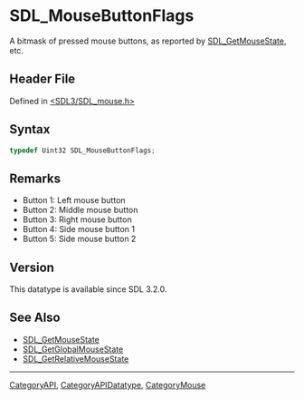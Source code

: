 # SDL_MouseButtonFlags

A bitmask of pressed mouse buttons, as reported by [SDL_GetMouseState](SDL_GetMouseState), etc.

## Header File

Defined in [<SDL3/SDL_mouse.h>](https://github.com/libsdl-org/SDL/blob/main/include/SDL3/SDL_mouse.h)

## Syntax

```c
typedef Uint32 SDL_MouseButtonFlags;
```

## Remarks

- Button 1: Left mouse button
- Button 2: Middle mouse button
- Button 3: Right mouse button
- Button 4: Side mouse button 1
- Button 5: Side mouse button 2

## Version

This datatype is available since SDL 3.2.0.

## See Also

- [SDL_GetMouseState](SDL_GetMouseState)
- [SDL_GetGlobalMouseState](SDL_GetGlobalMouseState)
- [SDL_GetRelativeMouseState](SDL_GetRelativeMouseState)

----
[CategoryAPI](CategoryAPI), [CategoryAPIDatatype](CategoryAPIDatatype), [CategoryMouse](CategoryMouse)

